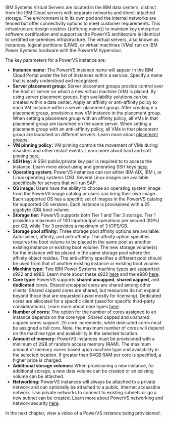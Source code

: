 IBM Systems Virtual Servers are located in the IBM data centers, distinct from the IBM Cloud servers with separate networks and direct-attached storage. The environment is in its own pod and the internal networks are fenced but offer connectivity options to meet customer requirements. This infrastructure design enables {{offering.name}} to maintain key enterprise software certification and support as the PowerVS architecture is identical to certified on-premises infrastructure. The virtual servers, also known as instances, logical partitions (LPAR), or virtual machines (VMs) run on IBM Power Systems hardware with the PowerVM hypervisor.

The key parameters for a PowerVS instance are:

- **Instance name:** The PowerVS instance name will appear in the IBM Cloud Portal under the list of instances within a service. Specify a name that is easily understood and recognized.
- **Server placement group:** Server placement groups provide control over the host or server on which a new virtual machine (VM) is placed. By using server placement groups, high availability solutions can be created within a data center. Apply an affinity or anti-affinity policy to each VM instance within a server placement group. After creating e a placement group, provision a new VM instance in the placement group. When setting a placement group with an affinity policy, all VMs in that placement group are launched on the same server. When setting a placement group with an anti-affinity policy, all VMs in that placement group are launched on different servers. Learn more about <a href="https://cloud.ibm.com/docs/power-iaas?topic=power-iaas-placement-groups" target="_blank">placement groups<a/>.
- **VM pinning policy:** VM pinning controls the movement of VMs during disasters and other restart events. Learn more about hard and soft pinning <a href="https://cloud.ibm.com/docs/power-iaas?topic=power-iaas-power-iaas-faqs#pinning" target="_blank">here</a>.
- **SSH key:** A SSH public/private key pair is required to to access the instance. Learn more about using and generating SSH keys <a href="https://cloud.ibm.com/docs/ssh-keys?topic=ssh-keys-adding-an-ssh-key" target="_blank">here</a>.
- **Operating system:** PowerVS instances can run either IBM AIX, IBM i, or Linux operating systems (OS). Several Linux images are available specifically for servers that will run SAP.
- **OS image:** Users have the ability to choose an operating system image from the PowerVS image catalog or users can bring their own image. Each supported OS has a specific set of images in the PowerVS catalog for supported OS versions. Each instance is provisioned with a 25 gigabyte (GB) boot volume.
- **Storage tier:** PowerVS supports both Tier 1 and Tier 3 storage. Tier 1 provides a maximum of 100 input/output operations per second (IOPs) per GB, while Tier 3 provides a maximum of 3 IOPS/GB.
- **Storage pool affinity:** Three storage pool affinity options are available: Auto-select, affinity, and anti-affinity. The affinity option specifies requires the boot volume to be placed in the same pool as another existing instance or existing boot volume. The new storage volume(s) for the instance will be placed in the same storage pool where the affinity object resides. The anti-affinity specifies a different pool should be used from that of another existing instance or existing boot volume.
- **Machine type:** Two IBM Power Systems machine types are supported: s922 and e980. Learn more about these s922 <a href="https://www.ibm.com/products/power-system-s922" target="_blank">here</a> and the e980 <a href="https://www.ibm.com/products/power-system-e980" target="blank">here</a>.
- **Core type:** PowerVS supports **shared uncapped**, **shared capped**, and **dedicated** cores. Shared uncapped cores are shared among other clients. Shared capped cores are shared, but resources do not expand beyond those that are requested (used mostly for licensing). Dedicated cores are allocated for a specific client (used for specific third-party considerations). Learn more about core types <a href="https://cloud.ibm.com/docs/power-iaas?topic=power-iaas-power-iaas-faqs#processor" target="_blank">here</a>.
- **Number of cores:** The option for the number of cores assigned to an instance depends on the core type. Shared capped and unshared capped cores support .25 core increments, while dedicated cores must be assigned a full core. Note, the maximum number of cores will depend on the machine type and availability in the selected location.
- **Amount of memory:** PowerVS instances must be provisioned with a minimum of 2GB of random access memory (RAM). The maximum amount of memory varies based upon machine type and availability in the selected location. If greater than 64GB RAM per core is specified, a higher price is charged.
- **Additional storage volumes:** When provisioning a new instance, for additional storage, a new data volume can be created or an existing volume can be attached.
- **Networking:** PowerVS instances will always be attached to a private network and can optionally be attached to a public, Internet accessible network. Use private networks to connect to existing subnets or go a new subnet can be created. Learn more about PowerVS networking and network security <a href="https://cloud.ibm.com/docs/power-iaas?topic=power-iaas-network-security" target="_blank">here</a>.

In the next chapter, view a video of a PowerVS instance being provisioned.

